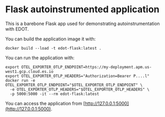 # Flask autoinstrumented application

This is a barebone Flask app used for demonstrating autoinstrumentation with EDOT.

You can build the application image it with:

```
docker build --load -t edot-flask:latest .
```

You can run the application with:

```
export OTEL_EXPORTER_OTLP_ENDPOINT=https://my-deployment.apm.us-west1.gcp.cloud.es.io
export OTEL_EXPORTER_OTLP_HEADERS="Authorization=Bearer P....l"
docker run -e OTEL_EXPORTER_OTLP_ENDPOINT="$OTEL_EXPORTER_OTLP_ENDPOINT" \
  -e OTEL_EXPORTER_OTLP_HEADERS="$OTEL_EXPORTER_OTLP_HEADERS" \
  -p 5000:5000 -it --rm edot-flask:latest
```

You can access the application from [http://127.0.0.1:5000](http://127.0.0.1:5000).
